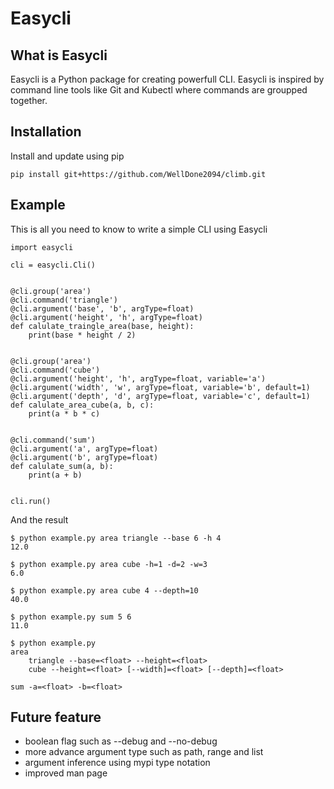 # Easycli

## What is Easycli

Easycli is a Python package for creating powerfull CLI. Easycli is inspired by command line tools like Git and Kubectl where commands are groupped together.

## Installation

Install and update using pip

    pip install git+https://github.com/WellDone2094/climb.git

## Example

This is all you need to know to write a simple CLI using Easycli

```
import easycli

cli = easycli.Cli()


@cli.group('area')
@cli.command('triangle')
@cli.argument('base', 'b', argType=float)
@cli.argument('height', 'h', argType=float)
def calulate_traingle_area(base, height):
    print(base * height / 2)


@cli.group('area')
@cli.command('cube')
@cli.argument('height', 'h', argType=float, variable='a')
@cli.argument('width', 'w', argType=float, variable='b', default=1)
@cli.argument('depth', 'd', argType=float, variable='c', default=1)
def calulate_area_cube(a, b, c):
    print(a * b * c)


@cli.command('sum')
@cli.argument('a', argType=float)
@cli.argument('b', argType=float)
def calulate_sum(a, b):
    print(a + b)


cli.run()
```

And the result

```
$ python example.py area triangle --base 6 -h 4
12.0

$ python example.py area cube -h=1 -d=2 -w=3
6.0

$ python example.py area cube 4 --depth=10
40.0

$ python example.py sum 5 6
11.0

$ python example.py
area
    triangle --base=<float> --height=<float>
    cube --height=<float> [--width]=<float> [--depth]=<float>

sum -a=<float> -b=<float>
```

## Future feature

- boolean flag such as --debug and --no-debug
- more advance argument type such as path, range and list
- argument inference using mypi type notation
- improved man page
